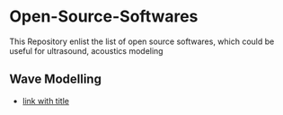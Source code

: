 # Open-Source-Softwares
This Repository enlist the list of open source softwares, which could be useful for ultrasound, acoustics modeling

## Wave Modelling
  + [link with title](https://www.gpi.kit.edu/Software-WS.php/ "2D/3D modelling Finite Difference (FD) codes SOFI from KIT") 

